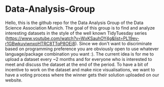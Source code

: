 # Data-Analysis-Group

Hello, 
this is the github repo for the Data Analysis Group of the Data Science Association Munich. 
The goal of this group is to find and analyze interesting datasets in the style of the well known TidyTuesday series (https://www.youtube.com/watch?v=WxKSauhOY4g&list=PL19ev-r1GBwkuyiwnxoHTRC8TTqP8OEi8). Since we don't want to discriminate based on programming preference you are obviously open to use whatever language/package combination you want :).
The current idea is for me to upload a dataset every ~2 months and for everyone who is interested to meet and discuss the dataset at the end of the period. To have a bit of incentive to work on the dataset and make nice visualisations, we want to have a voting process where the winner gets their solution uploaded on our website.
